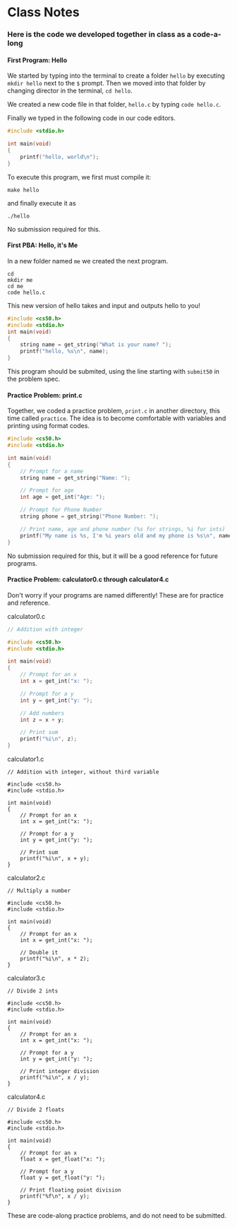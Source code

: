 # Class Notes

### Here is the code we developed together in class as a code-a-long

#### First Program: Hello

We started by typing into the terminal to create a folder `hello` by executing `mkdir hello` next to the `$` prompt. Then we moved into that folder by changing director in the terminal, `cd hello`.

We created a new code file in that folder, `hello.c` by typing `code hello.c`.

Finally we typed in the following code in our code editors.

```c
#include <stdio.h>

int main(void)
{
    printf("hello, world\n");
}

```

To execute this program, we first must compile it:

```
make hello
```

and finally execute it as

```
./hello
```

No submission required for this.

#### First PBA: Hello, it's Me

In a new folder named `me` we created the next program. 

```
cd
mkdir me
cd me
code hello.c
```

This new version of hello takes and input and outputs hello to you!

```c
#include <cs50.h>
#include <stdio.h>
int main(void)
{
    string name = get_string("What is your name? ");
    printf("hello, %s\n", name);
}
```

This program should be submited, using the line starting with `submit50` in the problem spec.

#### Practice Problem: print.c

Together, we coded a practice problem, `print.c`  in another directory, this time called `practice`. The idea is to become comfortable with variables and printing using format codes.

```c
#include <cs50.h>
#include <stdio.h>

int main(void)
{
    // Prompt for a name
    string name = get_string("Name: ");

    // Prompt for age
    int age = get_int("Age: ");

    // Prompt for Phone Number
    string phone = get_string("Phone Number: ");

    // Print name, age and phone number (%s for strings, %i for ints)
    printf("My name is %s, I'm %i years old and my phone is %s\n", name, age, phone);
}
```

No submission required for this, but it will be a good reference for future programs.

#### Practice Problem: calculator0.c through calculator4.c

Don't worry if your programs are named differently! These are for practice and reference.

calculator0.c

```c
// Addition with integer

#include <cs50.h>
#include <stdio.h>

int main(void)
{
    // Prompt for an x
    int x = get_int("x: ");

    // Prompt for a y
    int y = get_int("y: ");

    // Add numbers
    int z = x + y;

    // Print sum
    printf("%i\n", z);
}
```

calculator1.c

```
// Addition with integer, without third variable

#include <cs50.h>
#include <stdio.h>

int main(void)
{
    // Prompt for an x
    int x = get_int("x: ");

    // Prompt for a y
    int y = get_int("y: ");

    // Print sum
    printf("%i\n", x + y);
}
```

calculator2.c

```
// Multiply a number

#include <cs50.h>
#include <stdio.h>

int main(void)
{
    // Prompt for an x
    int x = get_int("x: ");

    // Double it
    printf("%i\n", x * 2);
}
```

calculator3.c

```
// Divide 2 ints

#include <cs50.h>
#include <stdio.h>

int main(void)
{
    // Prompt for an x
    int x = get_int("x: ");

    // Prompt for a y
    int y = get_int("y: ");

    // Print integer division
    printf("%i\n", x / y);
}
```

calculator4.c

```
// Divide 2 floats

#include <cs50.h>
#include <stdio.h>

int main(void)
{
    // Prompt for an x
    float x = get_float("x: ");

    // Prompt for a y
    float y = get_float("y: ");

    // Print floating point division
    printf("%f\n", x / y);
}
```

These are code-along practice problems, and do not need to be submitted.





